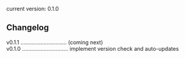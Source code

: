 current version: 0.1.0

## Changelog
v0.1.1 .............................. (coming next)  
v0.1.0 .............................. implement version check and auto-updates
